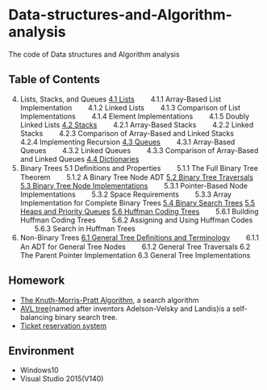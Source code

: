 # Data-structures-and-Algorithm-analysis
The code of Data structures and Algorithm analysis

## Table of Contents

4. Lists, Stacks, and Queues
[4.1 Lists](https://github.com/ReinZhang/Data-structures-and-Algorithm-analysis/tree/master/chapter4/List_release/List_release)
&emsp;&emsp;4.1.1 Array-Based List Implementation
&emsp;&emsp;4.1.2 Linked Lists
&emsp;&emsp;4.1.3 Comparison of List Implementations
&emsp;&emsp;4.1.4 Element Implementations
&emsp;&emsp;4.1.5 Doubly Linked Lists
[4.2 Stacks](https://github.com/ReinZhang/Data-structures-and-Algorithm-analysis/tree/master/chapter4/Stack/Stack)
&emsp;&emsp;4.2.1 Array-Based Stacks
&emsp;&emsp;4.2.2 Linked Stacks
&emsp;&emsp;4.2.3 Comparison of Array-Based and Linked Stacks
&emsp;&emsp;4.2.4 Implementing Recursion
[4.3 Queues](https://github.com/ReinZhang/Data-structures-and-Algorithm-analysis/tree/master/chapter4/queue/queue)
&emsp;&emsp;4.3.1 Array-Based Queues
&emsp;&emsp;4.3.2 Linked Queues
&emsp;&emsp;4.3.3 Comparison of Array-Based and Linked Queues
[4.4 Dictionaries](https://github.com/ReinZhang/Data-structures-and-Algorithm-analysis/tree/master/chapter4/dict/dict)
5. Binary Trees
5.1 Deﬁnitions and Properties
&emsp;&emsp;5.1.1 The Full Binary Tree Theorem
&emsp;&emsp;5.1.2 A Binary Tree Node ADT
[5.2 Binary Tree Traversals](https://github.com/ReinZhang/Data-structures-and-Algorithm-analysis/tree/master/chapter5/Binary%20tree/Binary%20tree)
[5.3 Binary Tree Node Implementations](https://github.com/ReinZhang/Data-structures-and-Algorithm-analysis/tree/master/chapter5/Binary%20tree/Binary%20tree)
&emsp;&emsp;5.3.1 Pointer-Based Node Implementations
&emsp;&emsp;5.3.2 Space Requirements
&emsp;&emsp;5.3.3 Array Implementation for Complete Binary Trees
[5.4 Binary Search Trees](https://github.com/ReinZhang/Data-structures-and-Algorithm-analysis/tree/master/chapter5/binary_search_tree/binary_search_tree)
[5.5 Heaps and Priority Queues](https://github.com/ReinZhang/Data-structures-and-Algorithm-analysis/tree/master/chapter5/priority_queue/priority_queue)
[5.6 Huffman Coding Trees](https://github.com/ReinZhang/Data-structures-and-Algorithm-analysis/tree/master/chapter5/huffman_tree/huffman)
&emsp;&emsp;5.6.1 Building Huffman Coding Trees
&emsp;&emsp;5.6.2 Assigning and Using Huffman Codes
&emsp;&emsp;5.6.3 Search in Huffman Trees
6. Non-Binary Trees
[6.1 General Tree Deﬁnitions and Terminology](https://github.com/ReinZhang/Data-structures-and-Algorithm-analysis/tree/master/chapter6/tree/tree)
&emsp;&emsp;6.1.1 An ADT for General Tree Nodes
&emsp;&emsp;6.1.2 General Tree Traversals
6.2 The Parent Pointer Implementation
6.3 General Tree Implementations

## Homework
- [The Knuth-Morris-Pratt Algorithm](https://github.com/ReinZhang/Data-structures-and-Algorithm-analysis/tree/master/chapter4/homework/homework), a search algorithm
- [AVL tree](https://github.com/ReinZhang/Data-structures-and-Algorithm-analysis/tree/master/AVL%20tree/AVL%20tree/AVL%20tree)(named after inventors Adelson-Velsky and Landis)is a self-balancing binary search tree.
- [Ticket reservation system](https://github.com/ReinZhang/Data-structures-and-Algorithm-analysis/tree/master/reservation_program/reservation_program)

## Environment
- Windows10
- Visual Studio 2015(V140)
